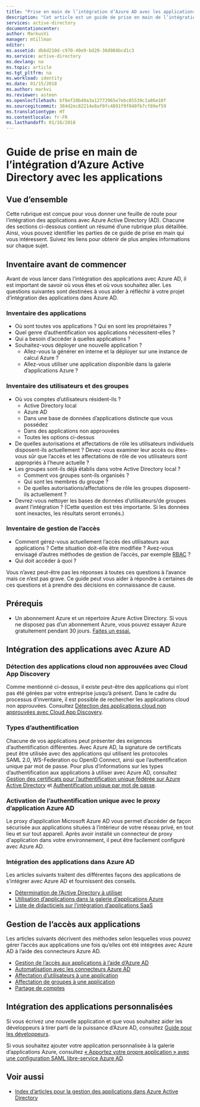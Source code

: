 ```yaml
---
title: "Prise en main de l’intégration d’Azure AD avec les applications | Microsoft Docs"
description: "Cet article est un guide de prise en main de l’intégration d’Azure Active Directory (AD) avec les applications locales et les applications cloud."
services: active-directory
documentationcenter: 
author: MarkusVi
manager: mtillman
editor: 
ms.assetid: db6d210d-c970-49e9-bd20-36d984bcd1c3
ms.service: active-directory
ms.devlang: na
ms.topic: article
ms.tgt_pltfrm: na
ms.workload: identity
ms.date: 01/15/2018
ms.author: markvi
ms.reviewer: asteen
ms.openlocfilehash: bf8ef28b49a3a12772965e7ebc85539c1a86e10f
ms.sourcegitcommit: 384d2ec82214e8af0fc4891f9f840fb7cf89ef59
ms.translationtype: HT
ms.contentlocale: fr-FR
ms.lasthandoff: 01/16/2018
---
```

# <a name="integrating-azure-active-directory-with-applications-getting-started-guide"></a>Guide de prise en main de l’intégration d’Azure Active Directory avec les applications
## <a name="overview"></a>Vue d’ensemble
Cette rubrique est conçue pour vous donner une feuille de route pour l’intégration des applications avec Azure Active Directory (AD). Chacune des sections ci-dessous contient un résumé d’une rubrique plus détaillée. Ainsi, vous pouvez identifier les parties de ce guide de prise en main qui vous intéressent.  Suivez les liens pour obtenir de plus amples informations sur chaque sujet.

## <a name="before-you-begin-take-inventory"></a>Inventaire avant de commencer
Avant de vous lancer dans l’intégration des applications avec Azure AD, il est important de savoir où vous êtes et où vous souhaitez aller.  Les questions suivantes sont destinées à vous aider à réfléchir à votre projet d’intégration des applications dans Azure AD.

### <a name="application-inventory"></a>Inventaire des applications
* Où sont toutes vos applications ? Qui en sont les propriétaires ?
* Quel genre d’authentification vos applications nécessitent-elles ?
* Qui a besoin d’accéder à quelles applications ?
* Souhaitez-vous déployer une nouvelle application ?
  * Allez-vous la générer en interne et la déployer sur une instance de calcul Azure ?
  * Allez-vous utiliser une application disponible dans la galerie d’applications Azure ?

### <a name="user-and-group-inventory"></a>Inventaire des utilisateurs et des groupes
* Où vos comptes d’utilisateurs résident-ils ?
  * Active Directory local
  * Azure AD
  * Dans une base de données d’applications distincte que vous possédez
  * Dans des applications non approuvées
  * Toutes les options ci-dessus
* De quelles autorisations et affectations de rôle les utilisateurs individuels disposent-ils actuellement ? Devez-vous examiner leur accès ou êtes-vous sûr que l’accès et les affectations de rôle de vos utilisateurs sont appropriés à l’heure actuelle ?
* Les groupes sont-ils déjà établis dans votre Active Directory local ?
  * Comment vos groupes sont-ils organisés ?
  * Qui sont les membres du groupe ?
  * De quelles autorisations/affectations de rôle les groupes disposent-ils actuellement ?
* Devrez-vous nettoyer les bases de données d’utilisateurs/de groupes avant l’intégration ?  (Cette question est très importante. Si les données sont inexactes, les résultats seront erronés.)

### <a name="access-management-inventory"></a>Inventaire de gestion de l’accès
* Comment gérez-vous actuellement l’accès des utilisateurs aux applications ? Cette situation doit-elle être modifiée ?  Avez-vous envisagé d’autres méthodes de gestion de l’accès, par exemple [RBAC](role-based-access-control-configure.md) ?
* Qui doit accéder à quoi ?

Vous n’avez peut-être pas les réponses à toutes ces questions à l’avance mais ce n’est pas grave.  Ce guide peut vous aider à répondre à certaines de ces questions et à prendre des décisions en connaissance de cause.

## <a name="prerequisites"></a>Prérequis
* Un abonnement Azure et un répertoire Azure Active Directory.  Si vous ne disposez pas d’un abonnement Azure, vous pouvez essayer Azure gratuitement pendant 30 jours. [Faites un essai.](https://azure.microsoft.com/trial/get-started-active-directory/)

## <a name="application-integration-with-azure-ad"></a>Intégration des applications avec Azure AD
### <a name="finding-unsanctioned-cloud-applications-with-cloud-app-discovery"></a>Détection des applications cloud non approuvées avec Cloud App Discovery
Comme mentionné ci-dessus, il existe peut-être des applications qui n’ont pas été gérées par votre entreprise jusqu’à présent.  Dans le cadre du processus d’inventaire, il est possible de rechercher les applications cloud non approuvées. Consultez [Détection des applications cloud non approuvées avec Cloud App Discovery](active-directory-cloudappdiscovery-whatis.md).

### <a name="authentication-types"></a>Types d’authentification
Chacune de vos applications peut présenter des exigences d’authentification différentes. Avec Azure AD, la signature de certificats peut être utilisée avec des applications qui utilisent les protocoles SAML 2.0, WS-Federation ou OpenID Connect, ainsi que l’authentification unique par mot de passe. Pour plus d’informations sur les types d’authentification aux applications à utiliser avec Azure AD, consultez [Gestion des certificats pour l’authentification unique fédérée sur Azure Active Directory](active-directory-sso-certs.md) et [Authentification unique par mot de passe](active-directory-appssoaccess-whatis.md).

### <a name="enabling-sso-with-azure-ad-app-proxy"></a>Activation de l’authentification unique avec le proxy d’application Azure AD
Le proxy d’application Microsoft Azure AD vous permet d’accéder de façon sécurisée aux applications situées à l’intérieur de votre réseau privé, en tout lieu et sur tout appareil. Après avoir installé un connecteur de proxy d'application dans votre environnement, il peut être facilement configuré avec Azure AD.

### <a name="integrating-applications-with-azure-ad"></a>Intégration des applications dans Azure AD
Les articles suivants traitent des différentes façons des applications de s’intégrer avec Azure AD et fournissent des conseils.

* [Détermination de l’Active Directory à utiliser](active-directory-administer.md)
* [Utilisation d’applications dans la galerie d’applications Azure](active-directory-appssoaccess-whatis.md)
* [Liste de didacticiels sur l’intégration d’applications SaaS](active-directory-saas-tutorial-list.md)

## <a name="managing-access-to-applications"></a>Gestion de l’accès aux applications
Les articles suivants décrivent des méthodes selon lesquelles vous pouvez gérer l’accès aux applications une fois qu’elles ont été intégrées avec Azure AD à l’aide des connecteurs Azure AD.

* [Gestion de l’accès aux applications à l’aide d’Azure AD](active-directory-managing-access-to-apps.md)
* [Automatisation avec les connecteurs Azure AD](active-directory-saas-app-provisioning.md)
* [Affectation d’utilisateurs à une application](active-directory-applications-guiding-developers-assigning-users.md)
* [Affectation de groupes à une application](active-directory-applications-guiding-developers-assigning-groups.md)
* [Partage de comptes](active-directory-sharing-accounts.md)

## <a name="integrating-custom-applications"></a>Intégration des applications personnalisées
Si vous écrivez une nouvelle application et que vous souhaitez aider les développeurs à tirer parti de la puissance d’Azure AD, consultez [Guide pour les développeurs](active-directory-applications-guiding-developers-for-lob-applications.md).

Si vous souhaitez ajouter votre application personnalisée à la galerie d’applications Azure, consultez [« Apportez votre propre application » avec une configuration SAML libre-service Azure AD](https://cloudblogs.microsoft.com/enterprisemobility/2015/06/17/bring-your-own-app-with-azure-ad-self-service-saml-configuration-now-in-preview/).

## <a name="see-also"></a>Voir aussi
* [Index d’articles pour la gestion des applications dans Azure Active Directory](active-directory-apps-index.md)

